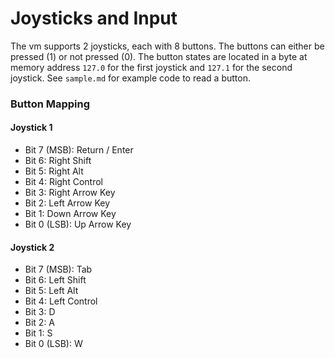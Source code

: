 # Joysticks and Input
The vm supports 2 joysticks, each with 8 buttons. The buttons can either be pressed (1) or not pressed (0). The button states are located in a byte at memory address `127.0` for the first joystick and `127.1` for the second joystick. See `sample.md` for example code to read a button.

### Button Mapping
#### Joystick 1
- Bit 7 (MSB): Return / Enter
- Bit 6: Right Shift
- Bit 5: Right Alt
- Bit 4: Right Control
- Bit 3: Right Arrow Key
- Bit 2: Left Arrow Key
- Bit 1: Down Arrow Key
- Bit 0 (LSB): Up Arrow Key

#### Joystick 2
- Bit 7 (MSB): Tab
- Bit 6: Left Shift
- Bit 5: Left Alt
- Bit 4: Left Control
- Bit 3: D
- Bit 2: A
- Bit 1: S
- Bit 0 (LSB): W
